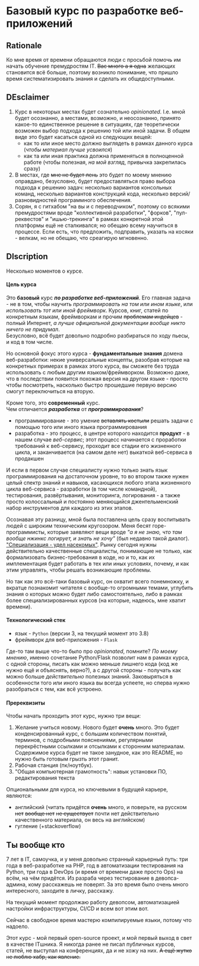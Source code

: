 # Базовый курс по разработке веб-приложений

## Rationale
Ко мне время от времени обращаются люди с просьбой помочь им начать обучение премудростям IT. ~~Вас много а я одна~~ желающих становится всё больше, поэтому возникло понимание, что пришло время систематизировать знания и сделать их общедоступными.

## DEsclaimer
1. Курс в некоторых местах будет сознательно _opinionated_. I.e. мной будет осознанно, а местами, возможно, и неосознанно, принято какое-то единственное решение в ситуациях, где теоретически возможен выбор подхода к решению той или иной задачи. В общем виде это будет касаться одной из следующих вещей:
   - как то или иное место должно выглядеть в рамках данного курса (_чтобы материал лучше усвоился_)
   - как та или иная практика должна применяться в полноценной работе (чтобы полезная, _на мой взгляд_, привычка закрепилась сразу)
2. В местах, где ~~мне не будет лень~~ это будет по моему мнению оправдано, безусловно, будет предоставляться право выбора подхода к решению задач: несколько вариантов консольных команд, несколько вариантов конструкций кода, несколько версий/разновидностей программного обеспечения.
3. Сорян, я с гитхабом "на вы и с переводчиком", поэтому со всякими премудростями вроде "коллективной разработки", "форков", "пул-реквестов" и "ишью-трекинга" в рамках конкретной этой платформы ещё не сталкивался; но обещаю всему научиться в процессе. Если есть, что предложить, подправить, указать на косяки - велкам, но не обещаю, что среагирую мгновенно.


## DIscription
Несколько моментов о курсе.


#### Цель курса
Это **базовый** курс **_по разработке веб-приложений_**.
Его главная задача - не в том, чтобы научить _программировать на том или ином языке_, или _использовать тот или иной фреймворк_. Курсов, книг, статей по конкретным языкам, фреймворкам и прочим ~~проблемам индейцев~~ - полный Интернет, _а лучше официальной документации вообще никто ничего не придумал_.  
Безусловно, всё будет довольно подробно разбираться по ходу пьесы, и код в том числе.

Но основной фокус этого курса - **фундаментальные знания** домена веб-разработки: некие универсальные концепты, разобрав которые на конкретных примерах в рамках этого курса, вы сможете без труда использовать с любым другим языком/фреймворком. Возможно даже, что в последствии появится похожая версия на другом языке - просто чтобы посмотреть, насколько быстро прошедшие первую версию смогут переключиться на вторую.  
  
Кроме того, это **современный** курс.  
Чем отличается **_разработка_** от **_программирования_**?
   - программирование - это умение ~~вставлять костыли~~ решать задачи с помощью того или иного языка программирования
   - разработка - это процесс, в центре которого находится **продукт** - в нашем случае _веб-сервис_; этот процесс начинается с проработки требований к веб-сервису, проходит все стадии его жизненного цикла, и заканчивается (на самом деле нет) выкаткой веб-сервиса в продакшен  

И если в первом случае специалисту нужно только знать язык программирования на достаточном уровне, то во втором также нужен целый спектр знаний и навыков, касающихся любого этапа жизненного цикла веб-сервиса - разработки (в том числе командной), тестирования, развёртывания, мониторинга, логирования - а также просто колоссальный и постоянно меняющийся джентельменский набор инструментов для каждого из этих этапов.  
  
Осознавая эту разницу, мной была поставлена цель сразу воспитывать людей с широким техническим кругозором. Меня бесят горе-программисты, которые заявляют вещи вроде _"а я не знаю, что там вообще нжинкс логирует, и знать не хочу"_ (был недавно такой диалог). ["Специализация - удел насекомых"](https://en.wikiquote.org/wiki/Time_Enough_for_Love). Рынку сегодня нужны действительно качественные специалисты, понимающие не только, как формализовать бизнес-требования в коде, но и то, как их имплементация будет работать в тех или иных условиях, почему, и как этим управлять, чтобы решать возникающие проблемы.

Но так как это всё-таки базовый курс, он охватит всего понемножку, и вкратце познакомит читателя с вообще-то огромными темами, углубить знания о которых можно будет либо самостоятельно, либо в рамках более специализированных курсов (на которые, надеюсь, мне хватит времени).


#### Технологический стек
   - язык - `Python` (версии 3, на текущий момент это 3.8)
   - фреймворк для веб-приложения - `Flask`  

Где-то там выше что-то было про _opinionated_, помните? _По моему мнению_, именно сочетание Python/Flask позволит нам в рамках курса, с одной стороны, писать как можно меньше лишнего кода (код же нужно ещё и объяснять, верно?), а с другой стороны - получать как можно больше _действительно_ полезных знаний. Заковыряться в особенности того или иного языка вы всегда успеете, но сперва нужно разобраться с тем, как всё устроено.


#### Пререквизиты
Чтобы начать проходить этот курс, нужно три вещи:
1. Желание учиться новому.
   Нового будет **очень** много. Это будет конденсированный курс, с большим количеством понятий, терминов, с подробными пояснениями, регулярными перекрёстными ссылками и отсылками к сторонним материалам. Содержимое курса будет не такое занудное, как это README, но нужно быть готовым грызть этот гранит.
2. Рабочая станция (пк/ноутбук).
3. "Общая компьютерная грамотность": навык установки ПО, редактирования текста

Опциональными для курса, но ключевыми в будущей карьере, являются:
   - английский (читать придётся **очень** много, и поверьте, на русском ~~нет~~ ~~вообще нет~~ ~~не существует~~ почти нет действительно качественного материала, он весь на английском)
   - гугление (+stackoverflow)


## Ты вообще кто
7 лет в IT, самоучка, и у меня довольно странный карьерный путь: три года в веб-разработке на PHP, год в автоматизации тестирования на Python, три года в DevOps (и время от времени даже просто Ops) на всём, на чём придётся. Из разраба через тестирование в девопса-админа, кому расскажешь не поверят. За это время было очень много интересного, заходите в личку, расскажу.

На текущий момент продолжаю работу девопсом, автоматизацией настройки инфраструктуры, CI/CD и всем вот этим вот.

Сейчас в свободное время мастерю компилируемые языки, потому что надоело.

Этот курс - мой первый open-source проект, и мой первый выход в свет в качестве ITшника. Я никогда ранее не писал публичных курсов, статей, не выступал на конференциях, да и не хожу на них. ~~А ещё жутко не люблю хабр, как явление.~~
